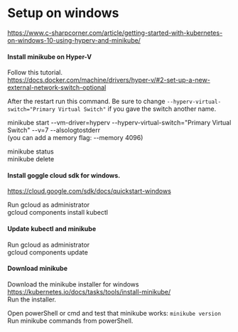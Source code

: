 # Setup on windows
https://www.c-sharpcorner.com/article/getting-started-with-kubernetes-on-windows-10-using-hyperv-and-minikube/  

#### Install minikube on Hyper-V
Follow this tutorial.  
https://docs.docker.com/machine/drivers/hyper-v/#2-set-up-a-new-external-network-switch-optional  

After the restart run this command. Be sure to change ```--hyperv-virtual-switch="Primary Virtual Switch"``` if you gave the switch another name.  

minikube start --vm-driver=hyperv --hyperv-virtual-switch="Primary Virtual Switch" --v=7 --alsologtostderr  
(you can add a memory flag: --memory 4096)  

minikube status  
minikube delete 

#### Install goggle cloud sdk for windows.  
https://cloud.google.com/sdk/docs/quickstart-windows  

Run gcloud as administrator  
gcloud components install kubectl  

#### Update kubectl and minikube
Run gcloud as administrator  
gcloud components update  

#### Download minikube 
Download the minikube installer for windows https://kubernetes.io/docs/tasks/tools/install-minikube/  
Run the installer.  

Open powerShell or cmd and test that minikube works: ```minikube version```  
Run minikube commands from powerShell.  

 
